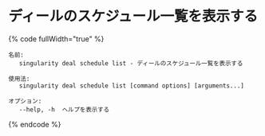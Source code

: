 # ディールのスケジュール一覧を表示する

{% code fullWidth="true" %}
```
名前:
   singularity deal schedule list - ディールのスケジュール一覧を表示する

使用法:
   singularity deal schedule list [command options] [arguments...]

オプション:
   --help, -h  ヘルプを表示する
```
{% endcode %}